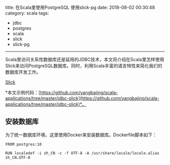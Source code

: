 title: 在Scala里使用PostgreSQL 使用slick-pg
date: 2018-08-02 00:30:48
category: scala
tags:
  - jdbc
  - postgres
  - scala
  - slick
  - slick-pg
---

Scala里访问关系性数据库还是延用的JDBC技术，本文将介绍在Scala里怎样使用Slick来访问PostgreSQL数据库。同时，利用Scala丰富的语言特性来简化我们的数据库开发工作。

[Slick]()

*本文示例代码：[https://github.com/yangbajing/scala-applications/tree/master/jdbc-slick](https://github.com/yangbajing/scala-applications/tree/master/jdbc-slick)*。

## 安装数据库

为了统一数据库环境，这里使用Docker来安装数据库。Dockerfile脚本如下：

```
FROM postgres:10

RUN localedef -i zh_CN -c -f UTF-8 -A /usr/share/locale/locale.alias zh_CN.UTF-8

```

